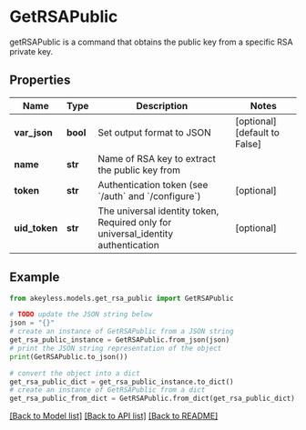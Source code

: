 # GetRSAPublic

getRSAPublic is a command that obtains the public key from a specific RSA private key.

## Properties

Name | Type | Description | Notes
------------ | ------------- | ------------- | -------------
**var_json** | **bool** | Set output format to JSON | [optional] [default to False]
**name** | **str** | Name of RSA key to extract the public key from | 
**token** | **str** | Authentication token (see &#x60;/auth&#x60; and &#x60;/configure&#x60;) | [optional] 
**uid_token** | **str** | The universal identity token, Required only for universal_identity authentication | [optional] 

## Example

```python
from akeyless.models.get_rsa_public import GetRSAPublic

# TODO update the JSON string below
json = "{}"
# create an instance of GetRSAPublic from a JSON string
get_rsa_public_instance = GetRSAPublic.from_json(json)
# print the JSON string representation of the object
print(GetRSAPublic.to_json())

# convert the object into a dict
get_rsa_public_dict = get_rsa_public_instance.to_dict()
# create an instance of GetRSAPublic from a dict
get_rsa_public_from_dict = GetRSAPublic.from_dict(get_rsa_public_dict)
```
[[Back to Model list]](../README.md#documentation-for-models) [[Back to API list]](../README.md#documentation-for-api-endpoints) [[Back to README]](../README.md)


